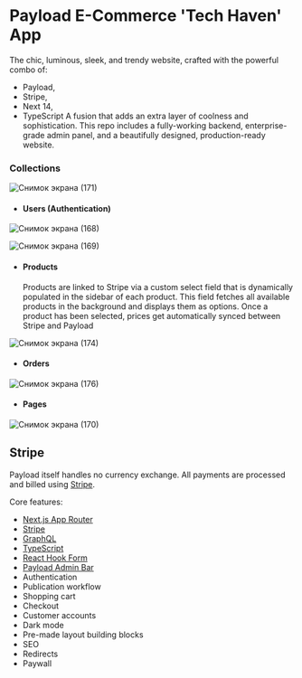 # Payload E-Commerce 'Tech Haven' App
The chic, luminous, sleek, and trendy website, crafted with the powerful combo of: 
- Payload,
- Stripe,
- Next 14,
- TypeScript
A fusion that adds an extra layer of coolness and sophistication.
This repo includes a fully-working backend, enterprise-grade admin panel, and a beautifully designed, production-ready website.

### Collections

![Снимок экрана (171)](https://github.com/magistrkim/e-commerce/assets/115700340/8151ec92-194a-4ffd-b4c4-ad9144a37dc5)


- #### Users (Authentication)

![Снимок экрана (168)](https://github.com/magistrkim/e-commerce/assets/115700340/aa9b636b-e8de-4afc-8d40-5f9425f1fe69)

![Снимок экрана (169)](https://github.com/magistrkim/e-commerce/assets/115700340/c5a36927-1075-4cc4-a726-313023c18b3d)


- #### Products
  Products are linked to Stripe via a custom select field that is dynamically populated in the sidebar of each product.
  This field fetches all available products in the background and displays them as options.
  Once a product has been selected, prices get automatically synced between Stripe and Payload 

![Снимок экрана (174)](https://github.com/magistrkim/e-commerce/assets/115700340/540574d3-e65b-4109-810e-68427bff2758)


- #### Orders

![Снимок экрана (176)](https://github.com/magistrkim/e-commerce/assets/115700340/d6e4923d-9dfc-4219-84dc-4bf98dedcd52)


- #### Pages

![Снимок экрана (170)](https://github.com/magistrkim/e-commerce/assets/115700340/4003bd4c-c611-4b76-948c-9f12bdbedf41)


## Stripe

Payload itself handles no currency exchange. All payments are processed and billed using [Stripe](https://stripe.com).

Core features:
- [Next.js App Router](https://nextjs.org)
- [Stripe](https://stripe.com)
- [GraphQL](https://graphql.org)
- [TypeScript](https://www.typescriptlang.org)
- [React Hook Form](https://react-hook-form.com)
- [Payload Admin Bar](https://github.com/payloadcms/payload-admin-bar)
- Authentication
- Publication workflow
- Shopping cart
- Checkout
- Customer accounts
- Dark mode
- Pre-made layout building blocks
- SEO
- Redirects
- Paywall





